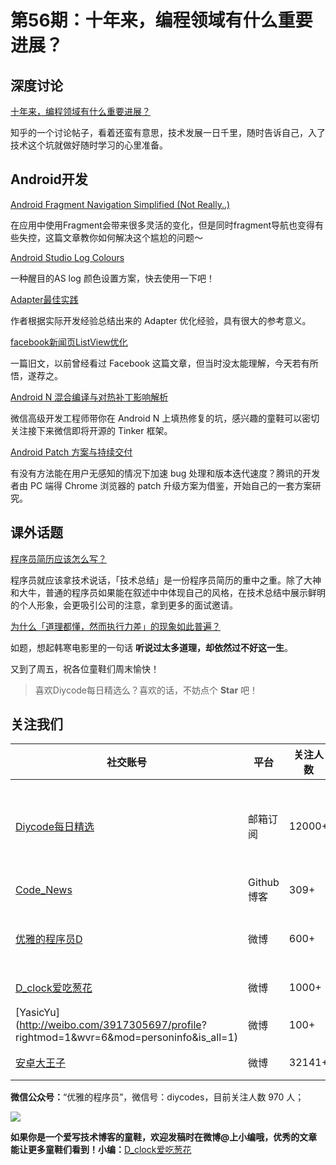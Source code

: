 # 第56期：十年来，编程领域有什么重要进展？

## 深度讨论

[十年来，编程领域有什么重要进展？](https://www.zhihu.com/question/36615008)

知乎的一个讨论帖子，看着还蛮有意思，技术发展一日千里，随时告诉自己，入了技术这个坑就做好随时学习的心里准备。

## Android开发

[Android Fragment Navigation Simplified (Not Really..)](https://medium.com/@sharathpro/android-fragment-navigation-simplified-not-really-a732bd39891e#.i0rjsnpk2)

在应用中使用Fragment会带来很多灵活的变化，但是同时fragment导航也变得有些失控，这篇文章教你如何解决这个尴尬的问题～

[Android Studio Log Colours](https://medium.com/do-androids-dream-of-electric-sheep/android-studio-log-colours-39b9310d9b64#.iiy2c81rz)

一种醒目的AS log 颜色设置方案，快去使用一下吧！

[Adapter最佳实践](https://www.zybuluo.com/shark0017/note/202443)

作者根据实际开发经验总结出来的 Adapter 优化经验，具有很大的参考意义。

[facebook新闻页ListView优化](http://blog.aaapei.com/article/2015/02/facebookxin-wen-ye-listviewyou-hua)

一篇旧文，以前曾经看过 Facebook 这篇文章，但当时没太能理解，今天若有所悟，遂荐之。

[Android N 混合编译与对热补丁影响解析](http://mp.weixin.qq.com/s?__biz=MzAwNDY1ODY2OQ==&mid=2649286341&idx=1&sn=054d595af6e824cbe4edd79427fc2706&scene=1&srcid=0804iqMzl0Buak3pTqUWjZcD#rd)

微信高级开发工程师带你在 Android N 上填热修复的坑，感兴趣的童鞋可以密切关注接下来微信即将开源的 Tinker 框架。

[Android Patch 方案与持续交付](http://mp.weixin.qq.com/s?__biz=MzA3NTYzODYzMg==&mid=2653577579&idx=1&sn=a9396f8e429ee999cd5ee69dbdcc65f5&scene=1&srcid=0804h8uir1X7DqpcUo69sFmP#wechat_redirect)

有没有方法能在用户无感知的情况下加速 bug 处理和版本迭代速度？腾讯的开发者由 PC 端得 Chrome 浏览器的 patch 升级方案为借鉴，开始自己的一套方案研究。

## 课外话题

[程序员简历应该怎么写？](https://www.zhihu.com/question/25002833)

程序员就应该拿技术说话，「技术总结」是一份程序员简历的重中之重。除了大神和大牛，普通的程序员如果能在叙述中中体现自己的风格，在技术总结中展示鲜明的个人形象，会更吸引公司的注意，拿到更多的面试邀请。

[为什么「道理都懂，然而执行力差」的现象如此普遍？](https://www.zhihu.com/question/30161095)

如题，想起韩寒电影里的一句话 **听说过太多道理，却依然过不好这一生**。

又到了周五，祝各位童鞋们周末愉快！

> 喜欢Diycode每日精选么？喜欢的话，不妨点个 **Star** 吧！

## 关注我们

| 社交账号  |  平台  | 关注人数 | 说明 |
| -------- | -------- | -------- | -------- |
| [Diycode每日精选](http://list.qq.com/cgi-bin/qf_invite?id=d469993d2c888e971c0fbb2309c4d84256968386b126b967)|   邮箱订阅  | 12000+ | 每日分享一次Android、iOS、Swfit技术干货  |
| [Code_News](https://github.com/DiyCodes/code_news) |    Github博客  |309+ | 每日邮件推送列表  |
| [优雅的程序员D](http://weibo.com/u/5891258264) |   微博  | 600+ | 官方微博，每日分享开源信息  |
| [D_clock爱吃葱花](http://weibo.com/u/2480694892)  |   微博  | 1000+ | 日报发起人  |
|[YasicYu](http://weibo.com/3917305697/profile? rightmod=1&wvr=6&mod=personinfo&is_all=1)  |   微博  | 100+ | 日报发起人  |
|[安卓大王子](http://weibo.com/apkbus/)   |   微博  | 32141+ | 日报发起人  |



**微信公众号：**“优雅的程序员”，微信号：diycodes，目前关注人数 970 人；

![](http://upload-images.jianshu.io/upload_images/1846413-b42abfa70f909099.jpg?imageMogr2/auto-orient/strip%7CimageView2/2/w/1240)

**如果你是一个爱写技术博客的童鞋，欢迎发稿时在微博@上小编哦，优秀的文章能让更多童鞋们看到！小编：**[D_clock爱吃葱花](http://weibo.com/2480694892/profile?rightmod=1&wvr=6&mod=personinfo&is_all=1)
